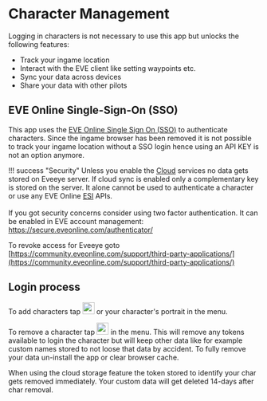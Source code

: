 # Character Management
Logging in characters is not necessary to use this app but unlocks the following features:

 - Track your ingame location
 - Interact with the EVE client like setting waypoints etc.
 - Sync your data across devices
 - Share your data with other pilots
<!-- - Display relayed ingame intel channel data -->

## EVE Online Single-Sign-On (SSO) 
This app uses the [EVE Online Single Sign On (SSO)](https://support.eveonline.com/hc/en-us/articles/205381192-Single-Sign-On-SSO-) to authenticate characters. Since the ingame browser has been removed it is not possible to track your ingame location without a SSO login hence using an API KEY is not an option anymore.

!!! success "Security"
    Unless you enable the [Cloud](https://eveeye.readthedocs.io/en/latest/sharing/cloud/) services no data gets stored on Eveeye server. If cloud sync is enabled only a complementary key is stored on the server. It alone cannot be used to authenticate a character or use any EVE Online [ESI](https://esi.evetech.net/) APIs.<br><br>If you got security concerns consider using two factor authentication. It can be enabled in EVE account management: <a href="https://secure.eveonline.com/authenticator/" target="_blank" style="text-decoration: none;">https://secure.eveonline.com/authenticator/</a>

To revoke access for Eveeye goto [https://community.eveonline.com/support/third-party-applications/](https://community.eveonline.com/support/third-party-applications/)

## Login process
To add characters tap <img src="https://raw.githubusercontent.com/Risingson/eedocs/master/docs/images/User-100_26_100_off.png" width="24" height="24" > or your character's portrait in the menu.

To remove a character tap <img src="https://raw.githubusercontent.com/Risingson/eedocs/master/docs/images/Minus-100_b.png" width="24" height="24" > in the menu. This will remove any tokens available to login the character but will keep other data like for example custom names stored to not loose that data by accident. To fully remove your data un-install the app or clear browser cache.

When using the cloud storage feature the token stored to identify your char gets removed immediately. Your custom data will get deleted 14-days after char removal.

<!--stackedit_data:
eyJoaXN0b3J5IjpbLTEwODExMTM2NjgsLTE1MzExNTY0OTAsLT
U1NzUwMzUzMSwtODc0NzU5Mzk5LC0xNTIzMTgyMjc2LDEwNjM2
NTEwMTEsLTEzOTEwMjE0MTcsMTgzNTYzNDU2MSwtMzgwNDk4MD
IwLDEyODY5MTk3ODcsMTIyNjk5NzcyOCwxNjc5NjY4MDkzXX0=

-->